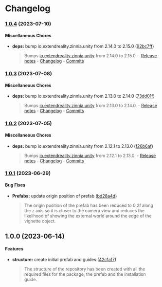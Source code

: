 # Changelog

### [1.0.4](https://github.com/ExtendRealityLtd/Tilia.Visuals.Vignette.Unity/compare/v1.0.3...v1.0.4) (2023-07-10)

#### Miscellaneous Chores

* **deps:** bump io.extendreality.zinnia.unity from 2.14.0 to 2.15.0 ([92bc7ff](https://github.com/ExtendRealityLtd/Tilia.Visuals.Vignette.Unity/commit/92bc7ff0d7929411e64fe29cf51da2476ae31ab5))
  > Bumps [io.extendreality.zinnia.unity](https://github.com/ExtendRealityLtd/Zinnia.Unity) from 2.14.0 to 2.15.0. - [Release notes](https://github.com/ExtendRealityLtd/Zinnia.Unity/releases) - [Changelog](https://github.com/ExtendRealityLtd/Zinnia.Unity/blob/master/CHANGELOG.md) - [Commits](https://github.com/ExtendRealityLtd/Zinnia.Unity/compare/v2.14.0...v2.15.0)

### [1.0.3](https://github.com/ExtendRealityLtd/Tilia.Visuals.Vignette.Unity/compare/v1.0.2...v1.0.3) (2023-07-08)

#### Miscellaneous Chores

* **deps:** bump io.extendreality.zinnia.unity from 2.13.0 to 2.14.0 ([73dd01f](https://github.com/ExtendRealityLtd/Tilia.Visuals.Vignette.Unity/commit/73dd01fe2a5385304a08879f9ca4119535fc2d70))
  > Bumps [io.extendreality.zinnia.unity](https://github.com/ExtendRealityLtd/Zinnia.Unity) from 2.13.0 to 2.14.0. - [Release notes](https://github.com/ExtendRealityLtd/Zinnia.Unity/releases) - [Changelog](https://github.com/ExtendRealityLtd/Zinnia.Unity/blob/master/CHANGELOG.md) - [Commits](https://github.com/ExtendRealityLtd/Zinnia.Unity/compare/v2.13.0...v2.14.0)

### [1.0.2](https://github.com/ExtendRealityLtd/Tilia.Visuals.Vignette.Unity/compare/v1.0.1...v1.0.2) (2023-07-05)

#### Miscellaneous Chores

* **deps:** bump io.extendreality.zinnia.unity from 2.12.1 to 2.13.0 ([f26b6af](https://github.com/ExtendRealityLtd/Tilia.Visuals.Vignette.Unity/commit/f26b6afdf9dbd8f742cd079d859efac65308f001))
  > Bumps [io.extendreality.zinnia.unity](https://github.com/ExtendRealityLtd/Zinnia.Unity) from 2.12.1 to 2.13.0. - [Release notes](https://github.com/ExtendRealityLtd/Zinnia.Unity/releases) - [Changelog](https://github.com/ExtendRealityLtd/Zinnia.Unity/blob/master/CHANGELOG.md) - [Commits](https://github.com/ExtendRealityLtd/Zinnia.Unity/compare/v2.12.1...v2.13.0)

### [1.0.1](https://github.com/ExtendRealityLtd/Tilia.Visuals.Vignette.Unity/compare/v1.0.0...v1.0.1) (2023-06-29)

#### Bug Fixes

* **Prefabs:** update origin position of prefab ([bd28a4d](https://github.com/ExtendRealityLtd/Tilia.Visuals.Vignette.Unity/commit/bd28a4d7d1106822328f40cfa76f76aa489f5ce9))
  > The origin position of the prefab has been reduced to 0.2f along the z axis so it is closer to the camera view and reduces the likelihood of showing the external world around the edge of the vignette object.

## 1.0.0 (2023-06-14)

#### Features

* **structure:** create initial prefab and guides ([42c1af7](https://github.com/ExtendRealityLtd/Tilia.Visuals.Vignette.Unity/commit/42c1af770777b066a9b6101739dd8f58a7c93eff))
  > The structure of the repository has been created with all the required files for the package, the prefab and the installation guide.
